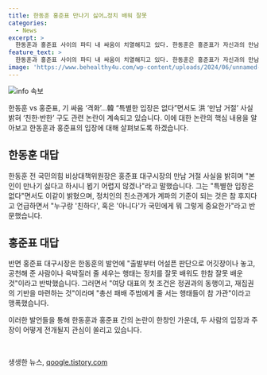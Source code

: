 ```yaml
---
title: 한동훈 홍준표 만나기 싫어…정치 배워 잘못
categories:
  - News
excerpt: >
  한동훈과 홍준표 사이의 파티 내 싸움이 치열해지고 있다. 한동훈은 홍준표가 자신과의 만남을 거절한 것을 밝히며 본인이 만나기 싫다고 하시니 뵙기 어렵지 않겠나라고 말했고, 홍준표는 어설픈 판단으로 어깃장을 놓고, 공천해 준 사람이나 윽박질러 줄 세우는 행태는 정치를 잘못 배워도 한참 잘못 배운 것이라고 반박했다. 이에 대해 한동훈은 특별한 입장은 없다면서도 정치인들의 친한, 반한 관계가 국민에게 중요한지 의문을 제기했다. 한동훈은 이에 더해 정책을 기준으로 정치인들이 구분되어야 한다고 주장했다.
feature_text: >
  한동훈과 홍준표 사이의 파티 내 싸움이 치열해지고 있다. 한동훈은 홍준표가 자신과의 만남을 거절한 것을 밝히며 본인이 만나기 싫다고 하시니 뵙기 어렵지 않겠나라고 말했고, 홍준표는 어설픈 판단으로 어깃장을 놓고, 공천해 준 사람이나 윽박질러 줄 세우는 행태는 정치를 잘못 배워도 한참 잘못 배운 것이라고 반박했다. 이에 대해 한동훈은 특별한 입장은 없다면서도 정치인들의 친한, 반한 관계가 국민에게 중요한지 의문을 제기했다. 한동훈은 이에 더해 정책을 기준으로 정치인들이 구분되어야 한다고 주장했다.
image: 'https://www.behealthy4u.com/wp-content/uploads/2024/06/unnamed-file.png'
---
```


<p><img src="https://www.behealthy4u.com/wp-content/uploads/2024/06/unnamed-file.png" alt="info 속보" /></p>

<p>한동훈 vs 홍준표, 기 싸움 ‘격화’…韓 “특별한 입장은 없다”면서도 洪 ‘만남 거절’ 사실 밝혀 ‘친한·반한’ 구도 관련 논란이 계속되고 있습니다. 이에 대한 논란의 핵심 내용을 알아보고 한동훈과 홍준표의 입장에 대해 살펴보도록 하겠습니다.</p>

<h2 data-ke-size="size26">한동훈 대답</h2>

<p>한동훈 전 국민의힘 비상대책위원장은 홍준표 대구시장의 만남 거절 사실을 밝히며 "본인이 만나기 싫다고 하시니 뵙기 어렵지 않겠나"라고 말했습니다. 그는 "특별한 입장은 없다"면서도 이같이 밝혔으며, 정치인의 친소관계가 계파의 기준이 되는 것은 참 후지다고 언급하면서 "누구랑 '친하다', 혹은 '아니다'가 국민에게 뭐 그렇게 중요한가"라고 반문했습니다.</p>

<h2 data-ke-size="size26">홍준표 대답</h2>

<p>반면 홍준표 대구시장은 한동훈의 발언에 "출발부터 어설픈 판단으로 어깃장이나 놓고, 공천해 준 사람이나 윽박질러 줄 세우는 행태는 정치를 잘못 배워도 한참 잘못 배운 것"이라고 반박했습니다. 그러면서 "여당 대표의 첫 조건은 정권과의 동행이고, 재집권의 기반을 마련하는 것"이라며 "총선 패배 주범에게 줄 서는 행태들이 참 가관"이라고 맹폭했습니다.</p>

<p>이러한 발언들을 통해 한동훈과 홍준표 간의 논란이 한창인 가운데, 두 사람의 입장과 주장이 어떻게 전개될지 관심이 쏠리고 있습니다.</p>

<p data-ke-size="size16">&nbsp;</p>
생생한 뉴스, <a href="https://qoogle.tistory.com" rel="dofollow">qoogle.tistory.com</a>


